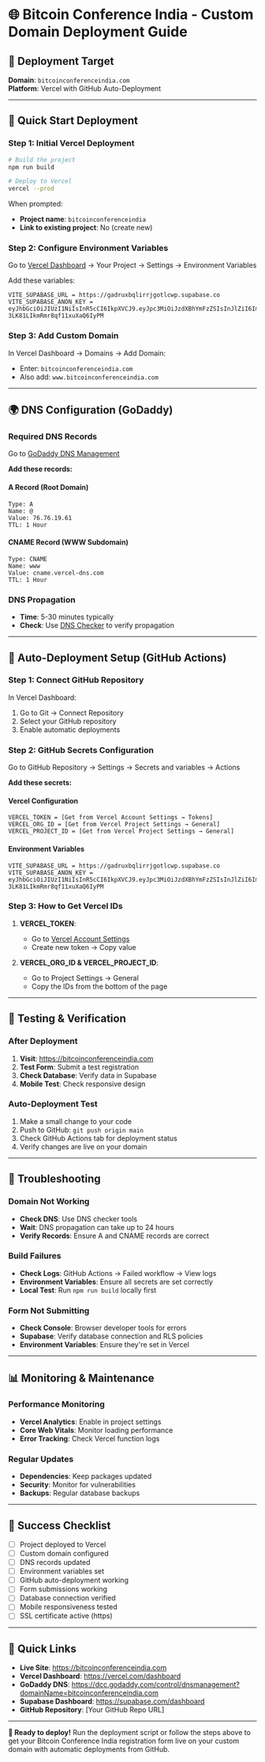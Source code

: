 # 🌐 Bitcoin Conference India - Custom Domain Deployment Guide

## 🎯 Deployment Target
**Domain**: `bitcoinconferenceindia.com`  
**Platform**: Vercel with GitHub Auto-Deployment

---

## 🚀 Quick Start Deployment

### Step 1: Initial Vercel Deployment
```bash
# Build the project
npm run build

# Deploy to Vercel
vercel --prod
```

When prompted:
- **Project name**: `bitcoinconferenceindia`
- **Link to existing project**: No (create new)

### Step 2: Configure Environment Variables
Go to [Vercel Dashboard](https://vercel.com/dashboard) → Your Project → Settings → Environment Variables

Add these variables:
```
VITE_SUPABASE_URL = https://gadruxbqlirrjgotlcwp.supabase.co
VITE_SUPABASE_ANON_KEY = eyJhbGciOiJIUzI1NiIsInR5cCI6IkpXVCJ9.eyJpc3MiOiJzdXBhYmFzZSIsInJlZiI6ImdhZHJ1eGJxbGlycmpnb3RsY3dwIiwicm9sZSI6ImFub24iLCJpYXQiOjE3NTc4NDEzMjAsImV4cCI6MjA3MzQxNzMyMH0.t8BWhRzpzDrDtJI-3LK81LIkmRmr8qf11xuXaQ6IyPM
```

### Step 3: Add Custom Domain
In Vercel Dashboard → Domains → Add Domain:
- Enter: `bitcoinconferenceindia.com`
- Also add: `www.bitcoinconferenceindia.com`

---

## 🌍 DNS Configuration (GoDaddy)

### Required DNS Records
Go to [GoDaddy DNS Management](https://dcc.godaddy.com/control/dnsmanagement?domainName=bitcoinconferenceindia.com)

**Add these records:**

#### A Record (Root Domain)
```
Type: A
Name: @
Value: 76.76.19.61
TTL: 1 Hour
```

#### CNAME Record (WWW Subdomain)
```
Type: CNAME
Name: www
Value: cname.vercel-dns.com
TTL: 1 Hour
```

### DNS Propagation
- **Time**: 5-30 minutes typically
- **Check**: Use [DNS Checker](https://dnschecker.org/) to verify propagation

---

## 🔄 Auto-Deployment Setup (GitHub Actions)

### Step 1: Connect GitHub Repository
In Vercel Dashboard:
1. Go to Git → Connect Repository
2. Select your GitHub repository
3. Enable automatic deployments

### Step 2: GitHub Secrets Configuration
Go to GitHub Repository → Settings → Secrets and variables → Actions

**Add these secrets:**

#### Vercel Configuration
```
VERCEL_TOKEN = [Get from Vercel Account Settings → Tokens]
VERCEL_ORG_ID = [Get from Vercel Project Settings → General]
VERCEL_PROJECT_ID = [Get from Vercel Project Settings → General]
```

#### Environment Variables
```
VITE_SUPABASE_URL = https://gadruxbqlirrjgotlcwp.supabase.co
VITE_SUPABASE_ANON_KEY = eyJhbGciOiJIUzI1NiIsInR5cCI6IkpXVCJ9.eyJpc3MiOiJzdXBhYmFzZSIsInJlZiI6ImdhZHJ1eGJxbGlycmpnb3RsY3dwIiwicm9sZSI6ImFub24iLCJpYXQiOjE3NTc4NDEzMjAsImV4cCI6MjA3MzQxNzMyMH0.t8BWhRzpzDrDtJI-3LK81LIkmRmr8qf11xuXaQ6IyPM
```

### Step 3: How to Get Vercel IDs
1. **VERCEL_TOKEN**: 
   - Go to [Vercel Account Settings](https://vercel.com/account/tokens)
   - Create new token → Copy value

2. **VERCEL_ORG_ID & VERCEL_PROJECT_ID**:
   - Go to Project Settings → General
   - Copy the IDs from the bottom of the page

---

## 🧪 Testing & Verification

### After Deployment
1. **Visit**: https://bitcoinconferenceindia.com
2. **Test Form**: Submit a test registration
3. **Check Database**: Verify data in Supabase
4. **Mobile Test**: Check responsive design

### Auto-Deployment Test
1. Make a small change to your code
2. Push to GitHub: `git push origin main`
3. Check GitHub Actions tab for deployment status
4. Verify changes are live on your domain

---

## 🔧 Troubleshooting

### Domain Not Working
- **Check DNS**: Use DNS checker tools
- **Wait**: DNS propagation can take up to 24 hours
- **Verify Records**: Ensure A and CNAME records are correct

### Build Failures
- **Check Logs**: GitHub Actions → Failed workflow → View logs
- **Environment Variables**: Ensure all secrets are set correctly
- **Local Test**: Run `npm run build` locally first

### Form Not Submitting
- **Check Console**: Browser developer tools for errors
- **Supabase**: Verify database connection and RLS policies
- **Environment Variables**: Ensure they're set in Vercel

---

## 📊 Monitoring & Maintenance

### Performance Monitoring
- **Vercel Analytics**: Enable in project settings
- **Core Web Vitals**: Monitor loading performance
- **Error Tracking**: Check Vercel function logs

### Regular Updates
- **Dependencies**: Keep packages updated
- **Security**: Monitor for vulnerabilities
- **Backups**: Regular database backups

---

## 🎉 Success Checklist

- [ ] Project deployed to Vercel
- [ ] Custom domain configured
- [ ] DNS records updated
- [ ] Environment variables set
- [ ] GitHub auto-deployment working
- [ ] Form submissions working
- [ ] Database connection verified
- [ ] Mobile responsiveness tested
- [ ] SSL certificate active (https)

---

## 🔗 Quick Links

- **Live Site**: https://bitcoinconferenceindia.com
- **Vercel Dashboard**: https://vercel.com/dashboard
- **GoDaddy DNS**: https://dcc.godaddy.com/control/dnsmanagement?domainName=bitcoinconferenceindia.com
- **Supabase Dashboard**: https://supabase.com/dashboard
- **GitHub Repository**: [Your GitHub Repo URL]

---

**🎯 Ready to deploy!** Run the deployment script or follow the steps above to get your Bitcoin Conference India registration form live on your custom domain with automatic deployments from GitHub.
